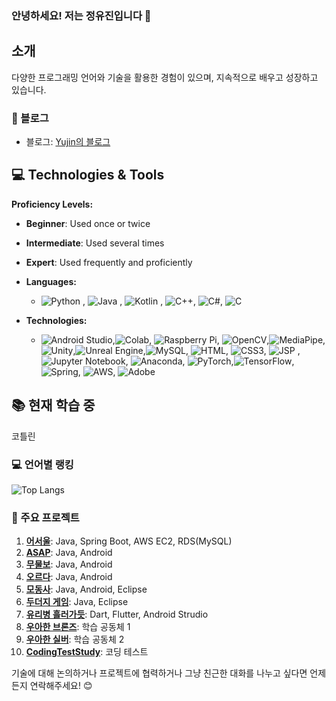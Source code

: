 ### 안녕하세요! 저는 정유진입니다 👋

## 소개
다양한 프로그래밍 언어와 기술을 활용한 경험이 있으며, 지속적으로 배우고 성장하고 있습니다.

### 🔗 블로그
- 블로그: [Yujin의 블로그](https://yujinius45.tistory.com/)

## 💻 Technologies & Tools

**Proficiency Levels:**
- **Beginner**: Used once or twice
- **Intermediate**: Used several times
- **Expert**: Used frequently and proficiently

- **Languages:** 
  - ![Python](https://img.shields.io/badge/Python-Expert-brightgreen) , ![Java](https://img.shields.io/badge/Java-Expert-brightgreen) , ![Kotlin](https://img.shields.io/badge/Kotlin-Intermediate-blue) , ![C++](https://img.shields.io/badge/C++-Intermediate-blue), ![C#](https://img.shields.io/badge/C%23-Intermediate-blue), ![C](https://img.shields.io/badge/C-Beginner-lightgrey)
    
- **Technologies:**
  - ![Android Studio](https://img.shields.io/badge/Android%20Studio-Expert-brightgreen),![Colab](https://img.shields.io/badge/Colab-Expert-brightgreen), ![Raspberry Pi](https://img.shields.io/badge/Raspberry%20Pi-Expert-brightgreen), ![OpenCV](https://img.shields.io/badge/OpenCV-Expert-brightgreen),![MediaPipe](https://img.shields.io/badge/MediaPipe-Intermediate-blue), ![Unity](https://img.shields.io/badge/Unity-Intermediate-blue),![Unreal Engine](https://img.shields.io/badge/Unreal%20Engine-Intermediate-blue),![MySQL](https://img.shields.io/badge/MySQL-Intermediate-blue), ![HTML](https://img.shields.io/badge/HTML-Intermediate-blue), ![CSS3](https://img.shields.io/badge/CSS3-Intermediate-blue), ![JSP](https://img.shields.io/badge/JSP-Intermediate-blue) ,![Jupyter Notebook](https://img.shields.io/badge/Jupyter%20Notebook-Intermediate-blue), ![Anaconda](https://img.shields.io/badge/Anaconda-Intermediate-blue), ![PyTorch](https://img.shields.io/badge/PyTorch-Intermediate-blue),![TensorFlow](https://img.shields.io/badge/TensorFlow-Intermediate-blue), ![Spring](https://img.shields.io/badge/Spring-Beginner-lightgrey), ![AWS](https://img.shields.io/badge/AWS-Intermediate-blue), ![Adobe](https://img.shields.io/badge/Adobe-Intermediate-blue)

## 📚 현재 학습 중
코틀린

### 💻 언어별 랭킹
![Top Langs](https://github-readme-stats.vercel.app/api/top-langs/?username=yujin45&layout=compact&theme=radical)


### 🌟 주요 프로젝트
1. **[어서울](https://github.com/yujin45/wheresMySeoul)**: Java, Spring Boot, AWS EC2, RDS(MySQL)
2. **[ASAP](https://github.com/yujin45/ASAP)**: Java, Android
3. **[무물보](https://github.com/yujin45/mumulbo2023_Public)**: Java, Android
4. **[오르다](https://github.com/yujin45/Team3_Orda_Diary)**: Java, Android
5. **[모동사](https://github.com/yujin45/Team5_Network_Modongsa)**: Java, Android, Eclipse
6. **[두더지 게임](https://github.com/yujin45/Whac-A-Mole-Game)**: Java, Eclipse
7. **[유리병 흘러가듯](https://github.com/yujin45/MyLetterBack-Flutter)**: Dart, Flutter, Android Strudio
8. **[우아한 브론즈](https://github.com/yujin45/Graceful-Bronzes)**: 학습 공동체 1
9. **[우아한 실버](https://github.com/yujin45/Graceful-Silvers)**: 학습 공동체 2
10. **[CodingTestStudy](https://github.com/yujin45/CodingTestStudy)**: 코딩 테스트 



기술에 대해 논의하거나 프로젝트에 협력하거나 그냥 친근한 대화를 나누고 싶다면 언제든지 연락해주세요! 😊
